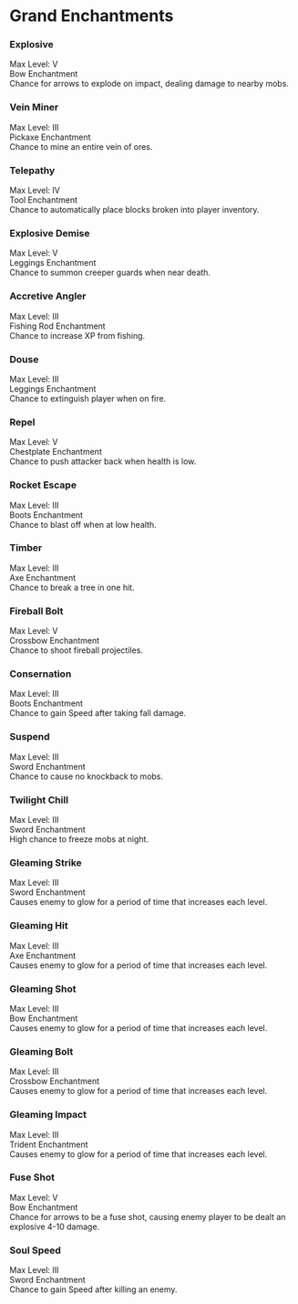 # Grand Enchantments

### Explosive

Max Level: V\
Bow Enchantment\
Chance for arrows to explode on impact, dealing damage to nearby mobs.

### Vein Miner

Max Level: III\
Pickaxe Enchantment\
Chance to mine an entire vein of ores.

### Telepathy

Max Level: IV\
Tool Enchantment\
Chance to automatically place blocks broken into player inventory.

### Explosive Demise

Max Level: V\
Leggings Enchantment\
Chance to summon creeper guards when near death.

### Accretive Angler

Max Level: III\
Fishing Rod Enchantment\
Chance to increase XP from fishing.

### Douse

Max Level: III\
Leggings Enchantment\
Chance to extinguish player when on fire.

### Repel

Max Level: V\
Chestplate Enchantment\
Chance to push attacker back when health is low.

### Rocket Escape

Max Level: III\
Boots Enchantment\
Chance to blast off when at low health.

### Timber

Max Level: III\
Axe Enchantment\
Chance to break a tree in one hit.

### Fireball Bolt

Max Level: V\
Crossbow Enchantment\
Chance to shoot fireball projectiles.

### Consernation

Max Level: III\
Boots Enchantment\
Chance to gain Speed after taking fall damage.

### Suspend

Max Level: III\
Sword Enchantment\
Chance to cause no knockback to mobs.

### Twilight Chill

Max Level: III\
Sword Enchantment\
High chance to freeze mobs at night.

### Gleaming Strike

Max Level: III\
Sword Enchantment\
Causes enemy to glow for a period of time that increases each level.&#x20;

### Gleaming Hit

Max Level: III\
Axe Enchantment\
Causes enemy to glow for a period of time that increases each level.&#x20;

### Gleaming Shot

Max Level: III\
Bow Enchantment\
Causes enemy to glow for a period of time that increases each level.&#x20;

### Gleaming Bolt

Max Level: III\
Crossbow Enchantment\
Causes enemy to glow for a period of time that increases each level.&#x20;

### Gleaming Impact

Max Level: III\
Trident Enchantment\
Causes enemy to glow for a period of time that increases each level.&#x20;

### Fuse Shot

Max Level: V\
Bow Enchantment\
Chance for arrows to be a fuse shot, causing enemy player to be dealt an explosive 4-10 damage.

### Soul Speed

Max Level: III\
Sword Enchantment\
Chance to gain Speed after killing an enemy.&#x20;
